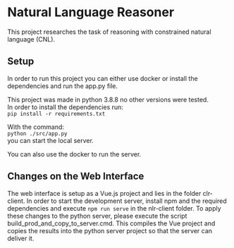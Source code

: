 
# Natural Language Reasoner

This project researches the task of reasoning with constrained natural language (CNL).

## Setup

In order to run this project you can either use docker or install the dependencies
and run the app.py file.  

This project was made in python 3.8.8 no other versions were tested.   
In order to install the dependencies run:  
`pip install -r requirements.txt`

With the command:  
`python ./src/app.py`  
you can start the local server.

You can also use the docker to run the server.

## Changes on the Web Interface

The web interface is setup as a Vue.js project and lies in the folder clr-client. In order to start the development server, install npm and the required dependencies and execute `npm run serve` in the nlr-client folder. To apply these changes to the python server, please execute the script build_prod_and_copy_to_server.cmd. This compiles the Vue project and copies the results into the python server project so that the server can deliver it.